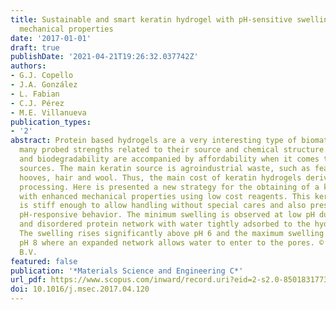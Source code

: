 ```yaml
---
title: Sustainable and smart keratin hydrogel with pH-sensitive swelling and enhanced
  mechanical properties
date: '2017-01-01'
draft: true
publishDate: '2021-04-21T19:26:32.037742Z'
authors:
- G.J. Copello
- J.A. González
- L. Fabian
- C.J. Pérez
- M.E. Villanueva
publication_types:
- '2'
abstract: Protein based hydrogels are a very interesting type of biomaterials with
  many probed strengths related to their source and chemical structure. Biocompatibility
  and biodegradability are accompanied by affordability when it comes to low cost
  sources. The main keratin source is agroindustrial waste, such as feathers, horns,
  hooves, hair and wool. Thus, the main cost of keratin hydrogels derives from their
  processing. Here is presented a new strategy for the obtaining of a keratin hydrogel
  with enhanced mechanical properties using low cost reagents. This keratin hydrogel
  is stiff enough to allow handling without special cares and also presenting a reversible
  pH-responsive behavior. The minimum swelling is observed at low pH due to a collapsed
  and disordered protein network with water tightly adsorbed to the hydrophilic sites.
  The swelling rises significantly above pH 6 and the maximum swelling appears above
  pH 8 where an expanded network allows water to enter to the pores. © 2017 Elsevier
  B.V.
featured: false
publication: '*Materials Science and Engineering C*'
url_pdf: https://www.scopus.com/inward/record.uri?eid=2-s2.0-85018317731&doi=10.1016%2fj.msec.2017.04.120&partnerID=40&md5=d287a56d3894f927dfcfdf692d9ea3bc
doi: 10.1016/j.msec.2017.04.120
---
```



